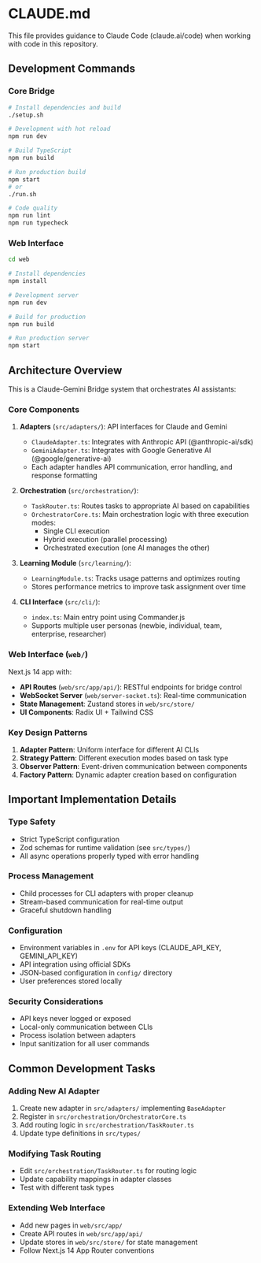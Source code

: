 # CLAUDE.md

This file provides guidance to Claude Code (claude.ai/code) when working with code in this repository.

## Development Commands

### Core Bridge
```bash
# Install dependencies and build
./setup.sh

# Development with hot reload
npm run dev

# Build TypeScript
npm run build

# Run production build
npm start
# or
./run.sh

# Code quality
npm run lint
npm run typecheck
```

### Web Interface
```bash
cd web

# Install dependencies
npm install

# Development server
npm run dev

# Build for production
npm run build

# Run production server
npm start
```

## Architecture Overview

This is a Claude-Gemini Bridge system that orchestrates AI assistants:

### Core Components

1. **Adapters** (`src/adapters/`): API interfaces for Claude and Gemini
   - `ClaudeAdapter.ts`: Integrates with Anthropic API (@anthropic-ai/sdk)
   - `GeminiAdapter.ts`: Integrates with Google Generative AI (@google/generative-ai)
   - Each adapter handles API communication, error handling, and response formatting

2. **Orchestration** (`src/orchestration/`): 
   - `TaskRouter.ts`: Routes tasks to appropriate AI based on capabilities
   - `OrchestratorCore.ts`: Main orchestration logic with three execution modes:
     - Single CLI execution
     - Hybrid execution (parallel processing)
     - Orchestrated execution (one AI manages the other)

3. **Learning Module** (`src/learning/`):
   - `LearningModule.ts`: Tracks usage patterns and optimizes routing
   - Stores performance metrics to improve task assignment over time

4. **CLI Interface** (`src/cli/`):
   - `index.ts`: Main entry point using Commander.js
   - Supports multiple user personas (newbie, individual, team, enterprise, researcher)

### Web Interface (`web/`)

Next.js 14 app with:
- **API Routes** (`web/src/app/api/`): RESTful endpoints for bridge control
- **WebSocket Server** (`web/server-socket.ts`): Real-time communication
- **State Management**: Zustand stores in `web/src/store/`
- **UI Components**: Radix UI + Tailwind CSS

### Key Design Patterns

1. **Adapter Pattern**: Uniform interface for different AI CLIs
2. **Strategy Pattern**: Different execution modes based on task type
3. **Observer Pattern**: Event-driven communication between components
4. **Factory Pattern**: Dynamic adapter creation based on configuration

## Important Implementation Details

### Type Safety
- Strict TypeScript configuration
- Zod schemas for runtime validation (see `src/types/`)
- All async operations properly typed with error handling

### Process Management
- Child processes for CLI adapters with proper cleanup
- Stream-based communication for real-time output
- Graceful shutdown handling

### Configuration
- Environment variables in `.env` for API keys (CLAUDE_API_KEY, GEMINI_API_KEY)
- API integration using official SDKs
- JSON-based configuration in `config/` directory
- User preferences stored locally

### Security Considerations
- API keys never logged or exposed
- Local-only communication between CLIs
- Process isolation between adapters
- Input sanitization for all user commands

## Common Development Tasks

### Adding New AI Adapter
1. Create new adapter in `src/adapters/` implementing `BaseAdapter`
2. Register in `src/orchestration/OrchestratorCore.ts`
3. Add routing logic in `src/orchestration/TaskRouter.ts`
4. Update type definitions in `src/types/`

### Modifying Task Routing
- Edit `src/orchestration/TaskRouter.ts` for routing logic
- Update capability mappings in adapter classes
- Test with different task types

### Extending Web Interface
- Add new pages in `web/src/app/`
- Create API routes in `web/src/app/api/`
- Update stores in `web/src/store/` for state management
- Follow Next.js 14 App Router conventions